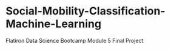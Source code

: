 # Social-Mobility-Classification-Machine-Learning
Flatiron Data Science Bootcamp Module 5 Final Project
